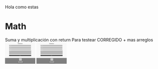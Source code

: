 Hola como estas
# Math
Suma y multiplicación con return
Para testear CORREGIDO + mas arreglos
<img src="Images/LandingWireframe5.png" width="100"/>
<img src="Images/LandingWireframe5.png" width="100"/>
